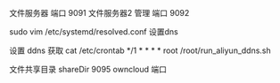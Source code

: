 文件服务器  端口           9091
文件服务器2 管理   端口    9092

sudo vim /etc/systemd/resolved.conf 设置dns

设置 ddns 获取
cat /etc/crontab
*/1 *	* * *	root	/root/run_aliyun_ddns.sh

文件共享目录  shareDir
9095 owncloud  端口